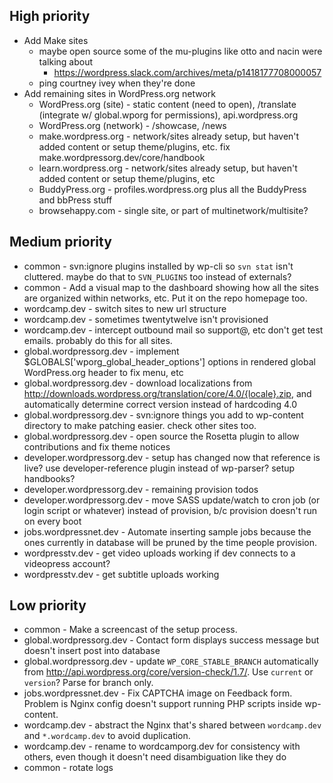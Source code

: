 ## High priority

* Add Make sites
	* maybe open source some of the mu-plugins like otto and nacin were talking about
		* https://wordpress.slack.com/archives/meta/p1418177708000057
	* ping courtney ivey when they're done
* Add remaining sites in WordPress.org network
	* WordPress.org (site)    - static content (need to open), /translate (integrate w/ global.wporg for permissions), api.wordpress.org
	* WordPress.org (network) - /showcase, /news
	* make.wordpress.org      - network/sites already setup, but haven't added content or setup theme/plugins, etc. fix make.wordpressorg.dev/core/handbook
	* learn.wordpress.org     - network/sites already setup, but haven't added content or setup theme/plugins, etc
	* BuddyPress.org          - profiles.wordpress.org plus all the BuddyPress and bbPress stuff
	* browsehappy.com         - single site, or part of multinetwork/multisite?


## Medium priority

* common                     - svn:ignore plugins installed by wp-cli so `svn stat` isn't cluttered. maybe do that to `SVN_PLUGINS` too instead of externals?
* common                     - Add a visual map to the dashboard showing how all the sites are organized within networks, etc. Put it on the repo homepage too.
* wordcamp.dev               - switch sites to new url structure
* wordcamp.dev               - sometimes twentytwelve isn't provisioned
* wordcamp.dev               - intercept outbound mail so support@, etc don't get test emails. probably do this for all sites.
* global.wordpressorg.dev    - implement $GLOBALS['wporg_global_header_options'] options in rendered global WordPress.org header to fix menu, etc
* global.wordpressorg.dev    - download localizations from http://downloads.wordpress.org/translation/core/4.0/{locale}.zip, and automatically determine correct version instead of hardcoding 4.0
* global.wordpressorg.dev    - svn:ignore things you add to wp-content directory to make patching easier. check other sites too.
* global.wordpressorg.dev    - open source the Rosetta plugin to allow contributions and fix theme notices
* developer.wordpressorg.dev - setup has changed now that reference is live? use developer-reference plugin instead of wp-parser? setup handbooks?
* developer.wordpressorg.dev - remaining provision todos
* developer.wordpressorg.dev - move SASS update/watch to cron job (or login script or whatever) instead of provision, b/c provision doesn't run on every boot  
* jobs.wordpressnet.dev      - Automate inserting sample jobs because the ones currently in database will be pruned by the time people provision.
* wordpresstv.dev            - get video uploads working if dev connects to a videopress account?
* wordpresstv.dev            - get subtitle uploads working


## Low priority

* common                  - Make a screencast of the setup process.
* global.wordpressorg.dev - Contact form displays success message but doesn't insert post into database
* global.wordpressorg.dev - update `WP_CORE_STABLE_BRANCH` automatically from http://api.wordpress.org/core/version-check/1.7/. Use `current` or `version`? Parse for branch only.
* jobs.wordpressnet.dev   - Fix CAPTCHA image on Feedback form. Problem is Nginx config doesn't support running PHP scripts inside wp-content.
* wordcamp.dev            - abstract the Nginx that's shared between `wordcamp.dev` and `*.wordcamp.dev` to avoid duplication.
* wordcamp.dev            - rename to wordcamporg.dev for consistency with others, even though it doesn't need disambiguation like they do
* common                  - rotate logs

